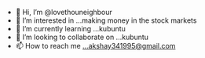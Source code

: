 - 👋 Hi, I’m @lovethouneighbour
- 👀 I’m interested in ...making money in the stock markets 
- 🌱 I’m currently learning ...kubuntu  
- 💞️ I’m looking to collaborate on ...kubuntu  
- 📫 How to reach me ...akshay341995@gmail.com

<!---
lovethouneighbour/lovethouneighbour is a ✨ special ✨ repository because its `README.md` (this file) appears on your GitHub profile.
You can click the Preview link to take a look at your changes.
--->
